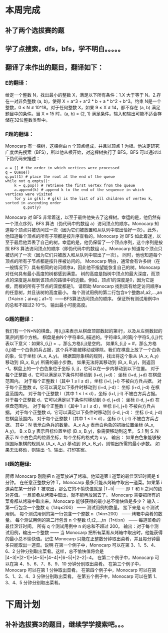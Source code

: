 # 本周完成
## 补了两个选拔赛的题
## 学了点搜索，dfs，bfs，学不明白。。。。。
## 翻译了未作出的题目，翻译如下：
### E的翻译：
给定一个整数 N，找出最小的整数 X，满足以下所有条件：1.X 大于等于 N。2.存在一对非负整数 (a, b)，使得 X = a^3 + a^2 * b + a * b^2 + b^3。约束 N是一个整数，0 ≤ N ≤ 10^18。对于任何整数 X，如果 9 ≤ X 
≤ 14，都不存在 (a, b) 满足题目中的条件。当 X = 15 时，(a, b) = (2, 1) 满足条件。输入和输出可能不适合存储在32位整数类型中。
### F题的翻译：
Monocarp 有一棵树，这棵树由 n 个顶点组成，并且以顶点 1 为根。他决定研究广度优先搜索（BFS），所以他从根开始，对这棵树执行了 BFS。BFS 可以通过以下伪代码来描述：
```
a = [] # the order in which vertices were processed
q = Queue()
q.put(1) # place the root at the end of the queue
while not q.empty():
    k = q.pop() # retrieve the first vertex from the queue
    a.append(k) # append k to the end of the sequence in which vertices were visited
    for y in g[k]: # g[k] is the list of all children of vertex k, sorted in ascending order
        q.put(y)
```
Monocarp 对 BFS 非常着迷，以至于最终他失去了这棵树。幸运的是，他仍然有一个顶点序列，BFS 算法（伪代码中的数组 a）访问顶点的顺序。Monocarp 知道每个顶点只被访问过一次（因为它们被放置和从队列中取出恰好一次）。此外，他知道每个顶点的所有子项都是按升序查看的。Monocarp 对 BFS 如此着迷，以至于最后他弄丢了自己的树。幸运的是，他仍保留了一个顶点序列，这个序列是按照 BFS 算法访问顶点的顺序（即伪代码中的数组 a）。Monocarp 知道每个顶点只被访问了一次（因为它们只被放入和从队列中取出了一次）。
同时，他也知道每个顶点的所有子节点都是按升序被访问的。
Monocarp 明白，通常会有许多树（在一般情况下）具有相同的访问顺序a，因此他不指望能恢复自己的树。Monocarp 对任何具有最小高度的树都感到满意。
树的高度是指树中顶点的最大深度，而顶点的深度是从根到该顶点的路径中的边数。例如，顶点1的深度是0，因为它是根，而根的所有子节点的深度都是1。
请帮助 Monocarp 找到具有给定访问顺序a的任意树，并且该树的高度最小。
每个测试用例的第二行包含n个整数a1,a2,…,an（1≤ai≤n；ai≠aj；a1=1）——BFS算法访问顶点的顺序。
保证所有测试用例中n的总和不超过2⋅10^5。
输出最小可能高度。
### G题的翻译：
我们有一个N×N的棋盘。用(i,j)来表示从棋盘顶部数起的第i行，以及从左侧数起的第j列的那个方格。
棋盘是由N个字符串S_i描述的。字符串S_i的第j个字符S_{i,j}代表以下意义：如果S_{i,j} = .，那么方格(i,j)是空的。
如果S_{i,j} = #，那么方格(i,j)被一个白色的兵占据，这个兵不能被移动或移除。我们在棋盘上放了一个白色的象，位于坐标 (A_x, A_y)。
根据国际象棋的规则，找出将这个象从 (A_x, A_y) 移动到 (B_x, B_y) 所需的最小步数。
如果无法将其移动到 (B_x, B_y)，则返回 -1。棋盘上的一个白色象位于坐标 (i, j)，它可以在一步内移动到以下位置。
对于每个正整数 d，它可以满足以下条件时移动到 (i+d, j+d)：
坐标 (i+d, j+d) 在棋盘范围内。
对于每个正整数 l（其中 1 ≤ l ≤ d），坐标 (i+l, j+l) 不被白方兵占据。
对于每个正整数 d，它可以满足以下条件时移动到 (i+d, j-d)：
坐标 (i+d, j-d) 在棋盘范围内。
对于每个正整数 l（其中 1 ≤ l ≤ d），坐标 (i+l, j-l) 不被白方兵占据。
对于每个正整数 d，它可以满足以下条件时移动到 (i-d, j+d)：
坐标 (i-d, j+d) 在棋盘范围内。
对于每个正整数 l（其中 1 ≤ l ≤ d），坐标 (i-l, j+l) 不被白方兵占据。
对于每个正整数 d，它可以满足以下条件时移动到 (i-d, j-d)：
坐标 (i-d, j-d) 在棋盘范围内。
对于每个正整数 l（其中 1 ≤ l ≤ d），坐标 (i-l, j-l) 不被白方兵占据。
其中：N 表示白色兵的数量。
A_x A_y 表示白色象的初始位置坐标 (A_x, A_y)。
B_x B_y 表示目标位置坐标 (B_x, B_y)，象需要移动到这里。
S_1 到 S_N 表示 N 个白色兵的位置坐标，每个坐标的格式为 x y。
输出：
如果白色象能够按照国际象棋的规则从 (A_x, A_y) 移动到 (B_x, B_y)，则输出所需的最小步数。
如果无法移动，则输出 -1。输出，打印答案。
### H题的翻译:
厨师 Monocarp 刚刚把 n 道菜放进了烤箱。他知道第 i 道菜的最佳烹饪时间是 ti 分钟。
在任意正整数分钟 T，Monocarp 最多只能从烤箱中取出一道菜。如果第 i 道菜在某一分钟 T 被取出，那么它的不愉快值就是 |T−ti| —— 即 T 和 ti 之间的绝对差值。一旦菜肴从烤箱中取出，就不能再放回去了。
Monocarp 需要把所有的菜肴都从烤箱中取出来。Monocarp 能够获得的最小总不愉快值是多少？
输入：第一行包含一个整数 q（1≤q≤200） —— 测试用例的数量。
接下来是 q 个测试用例。
每个测试用例的第一行包含一个整数 n（1≤n≤200） —— 烤箱中菜肴的数量。
每个测试用例的第二行包含 n 个整数 t1,t2,…,tn（1≤ti≤n） —— 每道菜肴的最佳烹饪时间。
所有 q 个测试用例中 n 的总和不超过 200。
输出：对于每个测试用例，输出一个整数 —— 当 Monocarp 把所有菜肴从烤箱中取出时，他能获得的最小总不愉快值。记住 Monocarp 只能在正整数分钟取出菜肴，并且每分钟最多只能取出一道菜。说明
在第一个例子中，Monocarp 可以在第 3、1、5、4、6、2 分钟分别取出菜肴。这样，总不愉快值将会是 |4−3|+|2−1|+|4−5|+|4−4|+|6−5|+|2−2|=4。
在第二个例子中，Monocarp 可以在第 4、5、6、7、8、9、10 分钟分别取出菜肴。
在第三个例子中，Monocarp 可以在第 1 分钟取出菜肴。
在第四个例子中，Monocarp 可以在第 5、1、2、4、3 分钟分别取出菜肴。
在第五个例子中，Monocarp 可以在第 1、3、4、5 分钟分别取出菜肴。
# 下周计划
## 补补选拔赛3的题目，继续学学搜索吧。。。
